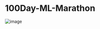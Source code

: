 # 100Day-ML-Marathon
![image](https://github.com/CharlesChuange/100Day-ML-Marathon/blob/master/plot.png)
